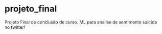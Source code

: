 # projeto_final
Projeto Final de conclusão de curso. ML para analise de sentimento suicida no twitter! 
